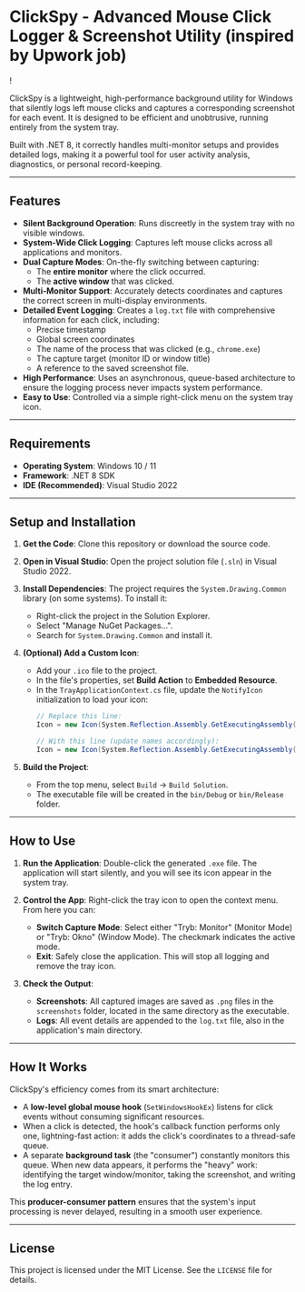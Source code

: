 # ClickSpy - Advanced Mouse Click Logger & Screenshot Utility (inspired by Upwork job)

!

ClickSpy is a lightweight, high-performance background utility for Windows that silently logs left mouse clicks and captures a corresponding screenshot for each event. It is designed to be efficient and unobtrusive, running entirely from the system tray.

Built with .NET 8, it correctly handles multi-monitor setups and provides detailed logs, making it a powerful tool for user activity analysis, diagnostics, or personal record-keeping.

---

## Features

-   **Silent Background Operation**: Runs discreetly in the system tray with no visible windows.
-   **System-Wide Click Logging**: Captures left mouse clicks across all applications and monitors.
-   **Dual Capture Modes**: On-the-fly switching between capturing:
    -   The **entire monitor** where the click occurred.
    -   The **active window** that was clicked.
-   **Multi-Monitor Support**: Accurately detects coordinates and captures the correct screen in multi-display environments.
-   **Detailed Event Logging**: Creates a `log.txt` file with comprehensive information for each click, including:
    -   Precise timestamp
    -   Global screen coordinates
    -   The name of the process that was clicked (e.g., `chrome.exe`)
    -   The capture target (monitor ID or window title)
    -   A reference to the saved screenshot file.
-   **High Performance**: Uses an asynchronous, queue-based architecture to ensure the logging process never impacts system performance.
-   **Easy to Use**: Controlled via a simple right-click menu on the system tray icon.

---

## Requirements

-   **Operating System**: Windows 10 / 11
-   **Framework**: .NET 8 SDK
-   **IDE (Recommended)**: Visual Studio 2022

---

## Setup and Installation

1.  **Get the Code**: Clone this repository or download the source code.

2.  **Open in Visual Studio**: Open the project solution file (`.sln`) in Visual Studio 2022.

3.  **Install Dependencies**: The project requires the `System.Drawing.Common` library (on some systems). To install it:
    -   Right-click the project in the Solution Explorer.
    -   Select "Manage NuGet Packages...".
    -   Search for `System.Drawing.Common` and install it.

4.  **(Optional) Add a Custom Icon**:
    -   Add your `.ico` file to the project.
    -   In the file's properties, set **Build Action** to **Embedded Resource**.
    -   In the `TrayApplicationContext.cs` file, update the `NotifyIcon` initialization to load your icon:
        ```csharp
        // Replace this line:
        Icon = new Icon(System.Reflection.Assembly.GetExecutingAssembly().GetManifestResourceStream("ClickSpy.spy-icon.ico")), // Use a default icon
        
        // With this line (update names accordingly):
        Icon = new Icon(System.Reflection.Assembly.GetExecutingAssembly().GetManifestResourceStream("YourProjectName.YourIconName.ico")),
        ```

5.  **Build the Project**:
    -   From the top menu, select `Build` -> `Build Solution`.
    -   The executable file will be created in the `bin/Debug` or `bin/Release` folder.

---

## How to Use

1.  **Run the Application**: Double-click the generated `.exe` file. The application will start silently, and you will see its icon appear in the system tray.

2.  **Control the App**: Right-click the tray icon to open the context menu. From here you can:
    -   **Switch Capture Mode**: Select either "Tryb: Monitor" (Monitor Mode) or "Tryb: Okno" (Window Mode). The checkmark indicates the active mode.
    -   **Exit**: Safely close the application. This will stop all logging and remove the tray icon.

3.  **Check the Output**:
    -   **Screenshots**: All captured images are saved as `.png` files in the `screenshots` folder, located in the same directory as the executable.
    -   **Logs**: All event details are appended to the `log.txt` file, also in the application's main directory.

---

## How It Works

ClickSpy's efficiency comes from its smart architecture:

-   A **low-level global mouse hook** (`SetWindowsHookEx`) listens for click events without consuming significant resources.
-   When a click is detected, the hook's callback function performs only one, lightning-fast action: it adds the click's coordinates to a thread-safe queue.
-   A separate **background task** (the "consumer") constantly monitors this queue. When new data appears, it performs the "heavy" work: identifying the target window/monitor, taking the screenshot, and writing the log entry.

This **producer-consumer pattern** ensures that the system's input processing is never delayed, resulting in a smooth user experience.

---

## License

This project is licensed under the MIT License. See the `LICENSE` file for details.

